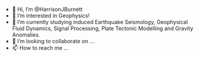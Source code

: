 - 👋 Hi, I’m @HarrisonJBurnett
- 👀 I’m interested in Geophysics!
- 🌱 I’m currently studying induced Earthquake Seismology, Geophysical Fluid Dynamics, Signal Processing, Plate Tectonic Modelling and Gravity Anomalies. 
- 💞️ I’m looking to collaborate on ...
- 📫 How to reach me ...

<!---
HarrisonJBurnett/HarrisonJBurnett is a ✨ special ✨ repository because its `README.md` (this file) appears on your GitHub profile.
You can click the Preview link to take a look at your changes.
--->

